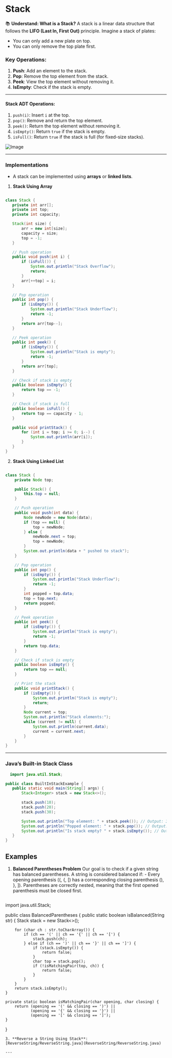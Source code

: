 # Stack 

📚 **Understand: What is a Stack?**
A stack is a linear data structure that follows the **LIFO (Last In, First Out)** principle. Imagine a stack of plates:
- You can only add a new plate on top.
- You can only remove the top plate first.

### **Key Operations:**
1. **Push**: Add an element to the stack.
2. **Pop**: Remove the top element from the stack.
3. **Peek**: View the top element without removing it.
4. **IsEmpty**: Check if the stack is empty.

---
#### **Stack ADT Operations:**
1. `push(i)`: Insert `i` at the top.
2. `pop()`: Remove and return the top element.
3. `peek()`: Return the top element without removing it.
4. `isEmpty()`: Return `true` if the stack is empty.
5. `isFull()`: Return `true` if the stack is full (for fixed-size stacks).

![Image](https://github.com/user-attachments/assets/c3f9957b-60ca-48a0-b467-85ab35193e5b)

---

### **Implementations**
- A stack can be implemented using **arrays** or **linked lists**.
1. **Stack Using Array**
 ```java

class Stack {
    private int arr[];
    private int top;
    private int capacity;

    Stack(int size) {
        arr = new int[size];
        capacity = size;
        top = -1;
    }

    // Push operation
    public void push(int i) {
        if (isFull()) {
            System.out.println("Stack Overflow");
            return;
        }
        arr[++top] = i;
    }

    // Pop operation
    public int pop() {
        if (isEmpty()) {
            System.out.println("Stack Underflow");
            return -1;
        }
        return arr[top--];
    }

    // Peek operation
    public int peek() {
        if (isEmpty()) {
            System.out.println("Stack is empty");
            return -1;
        }
        return arr[top];
    }

    // Check if stack is empty
    public boolean isEmpty() {
        return top == -1;
    }

    // Check if stack is full
    public boolean isFull() {
        return top == capacity - 1;
    }

    public void printStack() {
        for (int i = top; i >= 0; i--) {
            System.out.println(arr[i]);
        }
    }
}

```
2. **Stack Using Linked List**

```java

class Stack {
    private Node top;

    public Stack() {
        this.top = null;
    }

    // Push operation
    public void push(int data) {
        Node newNode = new Node(data);
        if (top == null) {
            top = newNode;
        } else {
            newNode.next = top;
            top = newNode;
        }
        System.out.println(data + " pushed to stack");
    }

    // Pop operation
    public int pop() {
        if (isEmpty()) {
            System.out.println("Stack Underflow");
            return -1;
        }
        int popped = top.data;
        top = top.next;
        return popped;
    }

    // Peek operation
    public int peek() {
        if (isEmpty()) {
            System.out.println("Stack is empty");
            return -1;
        }
        return top.data;
    }

    // Check if stack is empty
    public boolean isEmpty() {
        return top == null;
    }

    // Print the stack
    public void printStack() {
        if (isEmpty()) {
            System.out.println("Stack is empty");
            return;
        }
        Node current = top;
        System.out.println("Stack elements:");
        while (current != null) {
            System.out.println(current.data);
            current = current.next;
        }
    }
}

```

---
### **Java’s Built-in Stack Class**
 ```java
   import java.util.Stack;

public class BuiltInStackExample {
    public static void main(String[] args) {
        Stack<Integer> stack = new Stack<>();

        stack.push(10);
        stack.push(20);
        stack.push(30);

        System.out.println("Top element: " + stack.peek()); // Output: 30
        System.out.println("Popped element: " + stack.pop()); // Output: 30
        System.out.println("Is stack empty? " + stack.isEmpty()); // Output: false
    }
}

```

## **Examples**
1. **Balanced Parentheses Problem**
   Our goal is to check if a given string has balanced parentheses.
    A string is considered balanced if:
       - Every opening parenthesis ((, {, [) has a corresponding closing parenthesis (), }, ]).
   Parentheses are correctly nested, meaning that the first opened parenthesis must be closed first.

   ``` java

import java.util.Stack;

public class BalancedParentheses {
    public static boolean isBalanced(String str) {
        Stack<Character> stack = new Stack<>();

        for (char ch : str.toCharArray()) {
            if (ch == '(' || ch == '{' || ch == '[') {
                stack.push(ch);
            } else if (ch == ')' || ch == '}' || ch == ']') {
                if (stack.isEmpty()) {
                    return false;
                }
                char top = stack.pop();
                if (!isMatchingPair(top, ch)) {
                    return false;
                }
            }
        }
        return stack.isEmpty();
    }

    private static boolean isMatchingPair(char opening, char closing) {
        return (opening == '(' && closing == ')') ||
               (opening == '{' && closing == '}') ||
               (opening == '[' && closing == ']');
    }
}



   ```
3. **Reverse a String Using Stack**: [ReverseString/ReverseString.java](ReverseString/ReverseString.java)

---


